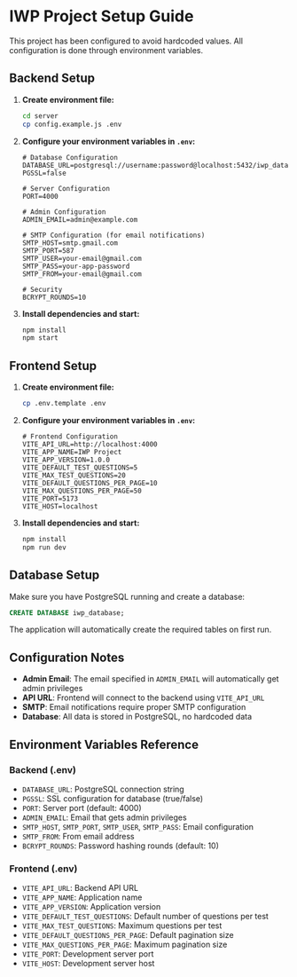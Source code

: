 # IWP Project Setup Guide

This project has been configured to avoid hardcoded values. All configuration is done through environment variables.

## Backend Setup

1. **Create environment file:**
   ```bash
   cd server
   cp config.example.js .env
   ```

2. **Configure your environment variables in `.env`:**
   ```env
   # Database Configuration
   DATABASE_URL=postgresql://username:password@localhost:5432/iwp_database
   PGSSL=false
   
   # Server Configuration
   PORT=4000
   
   # Admin Configuration
   ADMIN_EMAIL=admin@example.com
   
   # SMTP Configuration (for email notifications)
   SMTP_HOST=smtp.gmail.com
   SMTP_PORT=587
   SMTP_USER=your-email@gmail.com
   SMTP_PASS=your-app-password
   SMTP_FROM=your-email@gmail.com
   
   # Security
   BCRYPT_ROUNDS=10
   ```

3. **Install dependencies and start:**
   ```bash
   npm install
   npm start
   ```

## Frontend Setup

1. **Create environment file:**
   ```bash
   cp .env.template .env
   ```

2. **Configure your environment variables in `.env`:**
   ```env
   # Frontend Configuration
   VITE_API_URL=http://localhost:4000
   VITE_APP_NAME=IWP Project
   VITE_APP_VERSION=1.0.0
   VITE_DEFAULT_TEST_QUESTIONS=5
   VITE_MAX_TEST_QUESTIONS=20
   VITE_DEFAULT_QUESTIONS_PER_PAGE=10
   VITE_MAX_QUESTIONS_PER_PAGE=50
   VITE_PORT=5173
   VITE_HOST=localhost
   ```

3. **Install dependencies and start:**
   ```bash
   npm install
   npm run dev
   ```

## Database Setup

Make sure you have PostgreSQL running and create a database:

```sql
CREATE DATABASE iwp_database;
```

The application will automatically create the required tables on first run.

## Configuration Notes

- **Admin Email**: The email specified in `ADMIN_EMAIL` will automatically get admin privileges
- **API URL**: Frontend will connect to the backend using `VITE_API_URL`
- **SMTP**: Email notifications require proper SMTP configuration
- **Database**: All data is stored in PostgreSQL, no hardcoded data

## Environment Variables Reference

### Backend (.env)
- `DATABASE_URL`: PostgreSQL connection string
- `PGSSL`: SSL configuration for database (true/false)
- `PORT`: Server port (default: 4000)
- `ADMIN_EMAIL`: Email that gets admin privileges
- `SMTP_HOST`, `SMTP_PORT`, `SMTP_USER`, `SMTP_PASS`: Email configuration
- `SMTP_FROM`: From email address
- `BCRYPT_ROUNDS`: Password hashing rounds (default: 10)

### Frontend (.env)
- `VITE_API_URL`: Backend API URL
- `VITE_APP_NAME`: Application name
- `VITE_APP_VERSION`: Application version
- `VITE_DEFAULT_TEST_QUESTIONS`: Default number of questions per test
- `VITE_MAX_TEST_QUESTIONS`: Maximum questions per test
- `VITE_DEFAULT_QUESTIONS_PER_PAGE`: Default pagination size
- `VITE_MAX_QUESTIONS_PER_PAGE`: Maximum pagination size
- `VITE_PORT`: Development server port
- `VITE_HOST`: Development server host

